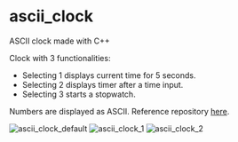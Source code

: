 # ascii_clock
ASCII clock made with C++

Clock with 3 functionalities:
* Selecting 1 displays current time for 5 seconds.
* Selecting 2 displays timer after a time input.
* Selecting 3 starts a stopwatch.

Numbers are displayed as ASCII. Reference repository [here](https://gist.github.com/yuanqing/ffa2244bd134f911d365).

![ascii_clock_default](https://github.com/KevinRnbrg/ascii_clock/assets/90057334/ea53c161-ce82-4baf-af4c-d22e3ee90307)
![ascii_clock_1](https://github.com/KevinRnbrg/ascii_clock/assets/90057334/e5c07bbd-5610-477b-b78a-3421e9ec45c3)
![ascii_clock_2](https://github.com/KevinRnbrg/ascii_clock/assets/90057334/cbc7e688-0756-4ea8-bcd5-51f94322c2ec)
